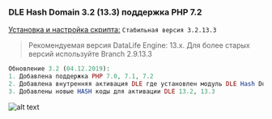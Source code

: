 ### DLE Hash Domain 3.2 (13.3) поддержка PHP 7.2
[Установка и настройка скрипта:](https://github.com/coolbylink/dlehashdomain/wiki/Установка-и-обновления-3.X.X) `Стабильная версия 3.2.13.3`


> Рекомендуемая версия DataLife Engine: 13.x.
> Для более старых версий используйте Branch 2.9.13.3


```php
Обновление 3.2 (04.12.2019):
1. Добавлена поддержка PHP 7.0, 7.1, 7.2
2. Добавлена внутренняя активация DLE где установлен модуль DLE Hash Domain. (через админ-панель модуля).
3. Добавлены новые HASH коды для активации DLE 13.2, 13.3
```

![alt text](https://i.ibb.co/pJbvmq7/2019-12-04-002511.jpg)
